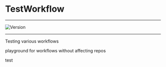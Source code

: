 # TestWorkflow

---


![Version](https://img.shields.io/badge/Version-2.0.47-brightgreen)


---

Testing various workflows

playground for workflows without affecting repos



test
